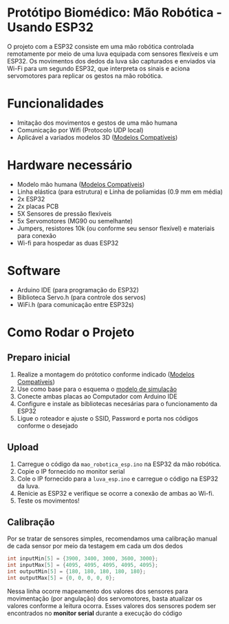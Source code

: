 # Protótipo Biomédico: Mão Robótica - Usando ESP32

O projeto com a ESP32 consiste em uma mão robótica controlada remotamente por meio de uma luva equipada com sensores flexíveis e um ESP32. Os movimentos dos dedos da luva são capturados e enviados via Wi-Fi para um segundo ESP32, que interpreta os sinais e aciona servomotores para replicar os gestos na mão robótica.

# Funcionalidades

- Imitação dos movimentos e gestos de uma mão humana
- Comunicação por Wifi (Protocolo UDP local)
- Aplicável a variados modelos 3D ([Modelos Compatíveis](compatibilidade_3d.md))

# Hardware necessário

- Modelo mão humana ([Modelos Compatíveis](compatibilidade_3d.md))
- Linha elástica (para estrutura) e Linha de poliamidas (0.9 mm em média)
- 2x ESP32
- 2x placas PCB
- 5X Sensores de pressão flexíveis
- 5x Servomotores (MG90 ou semelhante)
- Jumpers, resistores 10k (ou conforme seu sensor flexível) e materiais para conexão
- Wi-fi para hospedar as duas ESP32

# Software

- Arduino IDE (para programação do ESP32)
- Biblioteca Servo.h (para controle dos servos)
- WiFi.h (para comunicação entre ESP32s)

# Como Rodar o Projeto

## Preparo inicial

1. Realize a montagem do prótotico conforme indicado ([Modelos Compatíveis](compatibilidade_3d.md))
2. Use como base para o esquema o [modelo de simulação](simulacao.md)
3. Conecte ambas placas ao Computador com Arduino IDE
4. Configure e instale as bibliotecas necesárias para o funcionamento da ESP32
5. Ligue o roteador e ajuste o SSID, Password e porta nos códigos conforme o desejado

## Upload

1. Carregue o código da `mao_robotica_esp.ino` na ESP32 da mão robótica.
2. Copie o IP fornecido no monitor serial
3. Cole o IP fornecido para a `luva_esp.ino` e carregue o código na ESP32 da luva.
4. Renicie as ESP32 e verifique se ocorre a conexão de ambas ao Wi-fi.
5. Teste os movimentos!

## Calibração

Por se tratar de sensores simples, recomendamos uma calibração manual de cada sensor por meio da testagem em cada um dos dedos
```cpp
int inputMin[5] = {3900, 3400, 3000, 3600, 3000};
int inputMax[5] = {4095, 4095, 4095, 4095, 4095};
int outputMin[5] = {180, 180, 180, 180, 180};
int outputMax[5] = {0, 0, 0, 0, 0};
```
Nessa linha ocorre mapeamento dos valores dos sensores para movimentação (por angulação) dos servomotores, basta atualizar os valores conforme a leitura ocorra. Esses valores dos sensores podem ser encontrados no **monitor serial** durante a execução do código
